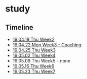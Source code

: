 # study

## Timeline

- [19.04.18 Thu Week2](./week2.md)
- [19.04.22 Mon Week3 - Coaching](./week3-coaching(feat.posquit0).md)
- [19.04.25 Thu Week3](./week3.md)
- [19.05.02 Thu Week4](./week4.md)
- 19.05.09 Thu Week5 - none
- [19.05.16 Thu Week6](./week6.md)
- [19.05.23 Thu Week7](./week7.md)
